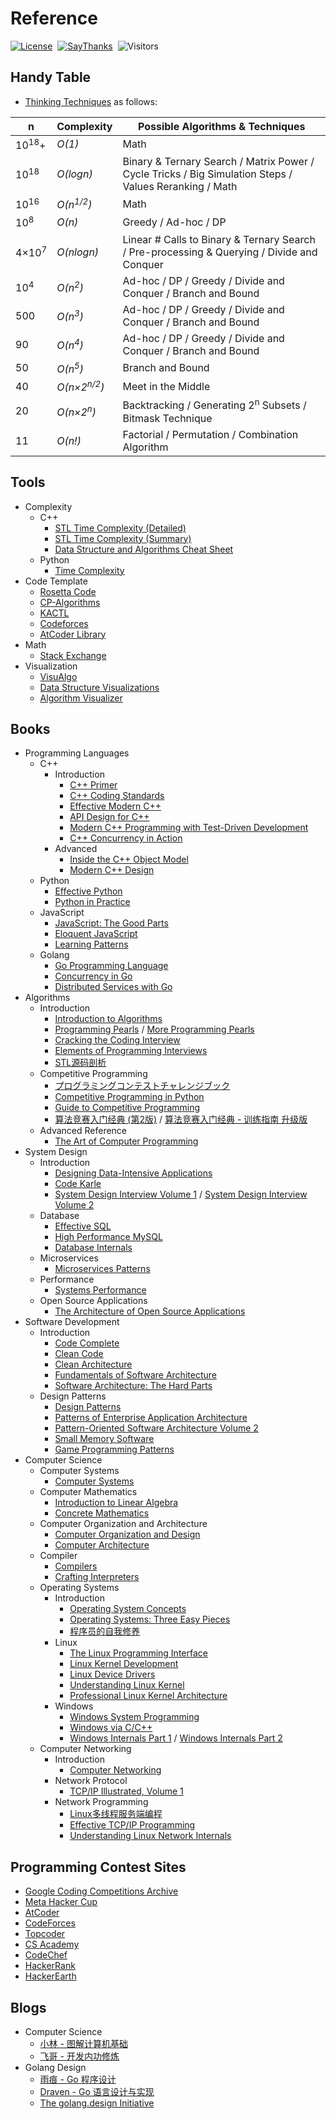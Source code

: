 # Reference

[![License](https://img.shields.io/badge/license-MIT-blue.svg)](./LICENSE.md)&nbsp;
[![SayThanks](https://img.shields.io/badge/say-thanks-ff69f4.svg)](https://saythanks.io/to/kamyu104)&nbsp;
![Visitors](https://visitor-badge.laobi.icu/badge?page_id=kamyu104.leetcode.solutions)

## Handy Table

* [Thinking Techniques](https://sites.google.com/site/mostafasibrahim/programming-competitions/thinking-techniques) as follows:

| n | Complexity | Possible Algorithms & Techniques |
| - | - | - |
| 10<sup>18</sup>+ | _O(1)_ | Math |
| 10<sup>18</sup> | _O(logn)_ | Binary & Ternary Search / Matrix Power / Cycle Tricks / Big Simulation Steps / Values Reranking / Math |
| 10<sup>16</sup> | _O(n<sup>1/2</sup>)_ | Math |
| 10<sup>8</sup> | _O(n)_ | Greedy / Ad-hoc / DP |
| 4×10<sup>7</sup> | _O(nlogn)_ | Linear # Calls to Binary & Ternary Search / Pre-processing & Querying / Divide and Conquer |
| 10<sup>4</sup> | _O(n<sup>2</sup>)_ | Ad-hoc / DP / Greedy / Divide and Conquer / Branch and Bound |
| 500 | _O(n<sup>3</sup>)_ | Ad-hoc / DP / Greedy / Divide and Conquer / Branch and Bound  |
| 90 | _O(n<sup>4</sup>)_ | Ad-hoc / DP / Greedy / Divide and Conquer / Branch and Bound |
| 50 | _O(n<sup>5</sup>)_ | Branch and Bound |
| 40 | _O(n×2<sup>n/2</sup>)_ | 	Meet in the Middle |
| 20 | _O(n×2<sup>n</sup>)_ | Backtracking / Generating 2<sup>n</sup> Subsets / Bitmask Technique |
| 11 | _O(n!)_ | Factorial / Permutation / Combination Algorithm |

## Tools

* Complexity
    * C++
        * [STL Time Complexity (Detailed)](http://www.cplusplus.com/reference/stl/)
        * [STL Time Complexity (Summary)](http://john-ahlgren.blogspot.com/2013/10/stl-container-performance.html)
        * [Data Structure and Algorithms Cheat Sheet](https://github.com/gibsjose/cpp-cheat-sheet/blob/master/Data%20Structures%20and%20Algorithms.md) 
    * Python
        * [Time Complexity](https://wiki.python.org/moin/TimeComplexity)
* Code Template
    * [Rosetta Code](https://rosettacode.org)
    * [CP-Algorithms](https://cp-algorithms.com)
    * [KACTL](https://github.com/kth-competitive-programming/kactl)
    * [Codeforces](https://codeforces.com/)
    * [AtCoder Library](https://github.com/atcoder/ac-library)
* Math
    * [Stack Exchange](https://math.stackexchange.com)     
* Visualization
    * [VisuAlgo](https://visualgo.net/en)
    * [Data Structure Visualizations](https://www.cs.usfca.edu/~galles/visualization/Algorithms.html)
    * [Algorithm Visualizer](https://algorithm-visualizer.org/)

## Books
* Programming Languages
    * C++
        * Introduction 
            * [C++ Primer](https://www.amazon.com/dp/0321714113)
            * [C++ Coding Standards](https://www.amazon.com/dp/0321113586)
            * [Effective Modern C++](https://www.amazon.com/dp/1491903996)
            * [API Design for C++](https://www.amazon.com/dp/0123850037)
            * [Modern C++ Programming with Test-Driven Development](https://www.amazon.com/dp/1937785483)
            * [C++ Concurrency in Action](https://www.amazon.com/dp/1617294691)
        * Advanced
            * [Inside the C++ Object Model](https://www.amazon.com/dp/0201834545)
            * [Modern C++ Design](https://www.amazon.com/dp/0201704315)
    * Python
        * [Effective Python](https://www.amazon.com/dp/0134853989)
        * [Python in Practice](https://www.amazon.com/dp/B00EO3TRL2)
    * JavaScript
        * [JavaScript: The Good Parts](https://www.amazon.com/dp/0596517742) 
        * [Eloquent JavaScript](https://eloquentjavascript.net/)
        * [Learning Patterns](https://www.patterns.dev/#patterns)
    * Golang
        * [Go Programming Language](https://www.amazon.com/dp/0134190440)
        * [Concurrency in Go](https://www.amazon.com/dp/1491941197)
        * [Distributed Services with Go](https://www.amazon.com/dp/1680507605)
* Algorithms
    * Introduction 
        * [Introduction to Algorithms](https://www.amazon.com/dp/026204630X)
        * [Programming Pearls](https://www.amazon.com/dp/0201657880) / [More Programming Pearls](https://www.amazon.com/dp/0201118890)
        * [Cracking the Coding Interview](https://www.amazon.com/dp/0984782850)
        * [Elements of Programming Interviews](https://www.amazon.com/dp/1479274836)
        * [STL源码剖析](https://item.jd.com/11821611.html)
    * Competitive Programming
        * [プログラミングコンテストチャレンジブック](https://www.amazon.co.jp/%E3%83%97%E3%83%AD%E3%82%B0%E3%83%A9%E3%83%9F%E3%83%B3%E3%82%B0%E3%82%B3%E3%83%B3%E3%83%86%E3%82%B9%E3%83%88%E3%83%81%E3%83%A3%E3%83%AC%E3%83%B3%E3%82%B8%E3%83%96%E3%83%83%E3%82%AF-%E7%AC%AC2%E7%89%88-%EF%BD%9E%E5%95%8F%E9%A1%8C%E8%A7%A3%E6%B1%BA%E3%81%AE%E3%82%A2%E3%83%AB%E3%82%B4%E3%83%AA%E3%82%BA%E3%83%A0%E6%B4%BB%E7%94%A8%E5%8A%9B%E3%81%A8%E3%82%B3%E3%83%BC%E3%83%87%E3%82%A3%E3%83%B3%E3%82%B0%E3%83%86%E3%82%AF%E3%83%8B%E3%83%83%E3%82%AF%E3%82%92%E9%8D%9B%E3%81%88%E3%82%8B%EF%BD%9E-%E7%A7%8B%E8%91%89%E6%8B%93%E5%93%89/dp/4839941068)
        * [Competitive Programming in Python](https://www.amazon.com/Christoph-D%C3%BCrr-ebook/dp/B08K3MS9ML)
        * [Guide to Competitive Programming](https://www.amazon.com/Antti-Laaksonen/dp/3030393569)
        * [算法竞赛入门经典 (第2版)](https://item.jd.com/11469701.html) / [算法竞赛入门经典 - 训练指南 升级版](https://item.jd.com/13171506.html)
    * Advanced Reference
        * [The Art of Computer Programming](https://www.amazon.com/dp/0137935102)
* System Design
    * Introduction
        * [Designing Data-Intensive Applications](https://www.amazon.com/dp/1449373321)
        * [Code Karle](https://www.youtube.com/@codeKarle)
        * [System Design Interview Volume 1](https://www.amazon.com/dp/B08CMF2CQF) / [System Design Interview Volume 2](https://www.amazon.com/dp/1736049119)
    * Database
        * [Effective SQL](https://www.amazon.com/dp/B01MZ75IW5)
        * [High Performance MySQL](https://www.amazon.com/dp/B09M7W126W/)
        * [Database Internals](https://www.amazon.com/dp/1492040347)
    * Microservices
        * [Microservices Patterns](https://www.amazon.com/dp/1617294543)
    * Performance
        * [Systems Performance](https://www.amazon.com/dp/0136820158)
    * Open Source Applications
        * [The Architecture of Open Source Applications](https://aosabook.org/en/index.html)
* Software Development
    * Introduction 
        * [Code Complete](https://www.amazon.com/dp/B00JDMPOSY)
        * [Clean Code](https://www.amazon.com/dp/0132350882)
        * [Clean Architecture](https://www.amazon.com/dp/0134494164)
        * [Fundamentals of Software Architecture](https://www.amazon.com/dp/B0849MPK73)
        * [Software Architecture: The Hard Parts](https://www.amazon.com/dp/1492086894)
    * Design Patterns
        * [Design Patterns](https://www.amazon.com/dp/0201633612)
        * [Patterns of Enterprise Application Architecture](https://www.amazon.com/dp/0321127420)
        * [Pattern-Oriented Software Architecture Volume 2](https://www.amazon.com/dp/0471606952)
        * [Small Memory Software](https://www.amazon.com/dp/0201596075)
        * [Game Programming Patterns](https://gameprogrammingpatterns.com/)
* Computer Science
    * Computer Systems 
        * [Computer Systems](https://www.amazon.com/dp/013409266X)
    * Computer Mathematics
        * [Introduction to Linear Algebra](https://www.amazon.com/dp/1733146679)
        * [Concrete Mathematics](https://www.amazon.com/dp/0201558025)
    * Computer Organization and Architecture
        * [Computer Organization and Design](https://www.amazon.com/dp/0128203315)
        * [Computer Architecture](https://www.amazon.com/dp/0128119055)
    * Compiler
        * [Compilers](https://www.amazon.com/dp/0321486811)
        * [Crafting Interpreters](https://craftinginterpreters.com/)
    * Operating Systems
        * Introduction 
            * [Operating System Concepts](https://www.amazon.com/dp/B07CVKH7BD)
            * [Operating Systems: Three Easy Pieces](https://www.amazon.com/dp/198508659X)
            * [程序员的自我修养](https://item.jd.com/10067200.html)
        * Linux
            * [The Linux Programming Interface](https://www.amazon.com/dp/1593272200)
            * [Linux Kernel Development](https://www.amazon.com/dp/0672329468)
            * [Linux Device Drivers](https://www.amazon.com/dp/0596005903)
            * [Understanding Linux Kernel](https://www.amazon.com/dp/0596005652)
            * [Professional Linux Kernel Architecture](https://www.amazon.com/dp/0470343435)
       * Windows
            * [Windows System Programming](https://www.amazon.com/dp/0321657748)
            * [Windows via C/C++](https://www.amazon.com/dp/0735624240)
            * [Windows Internals Part 1](https://www.amazon.com/dp/0735684189) / [Windows Internals Part 2](https://www.amazon.com/dp/0135462401)
    * Computer Networking
        * Introduction
            * [Computer Networking](https://www.amazon.com/dp/B08KF4RQ5N)
        * Network Protocol
            * [TCP/IP Illustrated, Volume 1](https://www.amazon.com/dp/0321336313)
        * Network Programming 
            * [Linux多线程服务端编程](https://e.jd.com/30149978.html)
            * [Effective TCP/IP Programming](https://www.amazon.com/dp/0201615894)
            * [Understanding Linux Network Internals](https://www.amazon.com/dp/0596002556)

## Programming Contest Sites

* [Google Coding Competitions Archive](https://github.com/google/coding-competitions-archive)
* [Meta Hacker Cup](https://www.facebook.com/codingcompetitions/hacker-cup)
* [AtCoder](https://atcoder.jp/)
* [CodeForces](https://codeforces.com/)
* [Topcoder](https://www.topcoder.com/)
* [CS Academy](https://csacademy.com/)
* [CodeChef](https://www.codechef.com/)
* [HackerRank](https://www.hackerrank.com/)
* [HackerEarth](https://www.hackerearth.com/)

## Blogs

- Computer Science
   - [小林 - 图解计算机基础](https://github.com/xiaolincoder/CS-Base)
   - [飞哥 - 开发内功修炼](https://github.com/yanfeizhang/coder-kung-fu)
- Golang Design
   - [雨痕 - Go 程序设计](https://www.yuque.com/qyuhen/go)
   - [Draven - Go 语言设计与实现](https://draveness.me/golang)
   - [The golang.design Initiative](https://golang.design)
